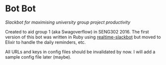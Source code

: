 # Bot Bot

_Slackbot for maximising university group project productivity_

Created to aid group 1 (aka Swagoverflow) in SENG302 2016. The first version of this bot was written in Ruby using [realtime-slackbot](https://github.com/JavaNut13/realtime-slackbot) but moved to Elixir to handle the daily reminders, etc.

All URLs and keys in config files should be invalidated by now. I will add a sample config file later (maybe).
